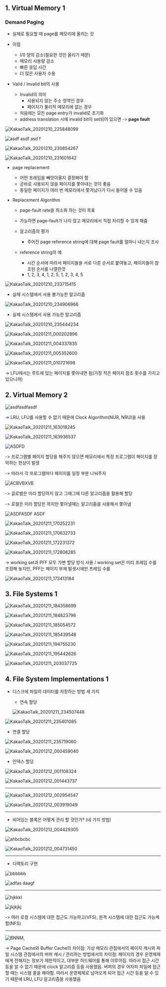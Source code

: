 ## 1. Virtual Memory 1

### Demand Paging
* 실제로 필요할 때 page를 메모리에 올리는 것

* 이점
  - I/0 양의 감소(필요한 것만 올리기 때문)
  - 메모리 사용량 감소
  - 빠른 응답 시간
  - 더 많은 사용자 수용
  
* Valid / Invalid bit의 사용
  - Invalid의 의미
    * 사용되지 않는 주소 영역인 경우
    * 페이지가 물리적 메모리에 없는 경우
  - 처음에는 모든 page entry가 invalid로 초기화
  - address translation 시에 invalid bit이 set되어 있으면 -> **page fault**

![KakaoTalk_20201210_225848099](https://user-images.githubusercontent.com/23302973/101781581-592a8480-3b3b-11eb-8fc7-5df283f78e04.jpg)

![asdf asdf asd f](https://user-images.githubusercontent.com/23302973/101781722-85de9c00-3b3b-11eb-80d2-0c33b4e2e6c3.PNG)

![KakaoTalk_20201210_230854267](https://user-images.githubusercontent.com/23302973/101782710-b3781500-3b3c-11eb-9a3b-8607d8e9efbd.jpg)

![KakaoTalk_20201210_231601642](https://user-images.githubusercontent.com/23302973/101783498-b32c4980-3b3d-11eb-96ed-0f1d6ddd0417.jpg)

* page replacement
  - 어떤 프레임을 빼앗아올지 결정해야 함
  - 곧바로 사용되지 않을 페이지를 쫓아내는 것이 좋음
  - 동일한 페이지가 여러 번 메모리에서 쫓겨났다가 다시 들어올 수 있음
  
* Replacement Algorithm
  - page-fault rate을 최소화 하는 것이 목표
  - 가능하면 page-fault가 나지 않고 메모리에서 직접 처리할 수 있게 해줌
  
  - 알고리즘의 평가
    * 주어진 page reference string에 대해 page fault를 얼마나 내는지 조사
  - reference string의 예
    - 시간 순서에 따라서 페이지들을 서로 다른 순서로 붙여놓고, 페이지들이 참조된 순서를 나열한것
    * 1, 2, 3, 4, 1, 2, 5, 1, 2, 3, 4, 5

![KakaoTalk_20201210_233715415](https://user-images.githubusercontent.com/23302973/101785935-af4df680-3b40-11eb-8b48-036febb5728a.jpg)

* 실제 시스템에서 사용 불가능한 알고리즘

![KakaoTalk_20201210_234906966](https://user-images.githubusercontent.com/23302973/101787335-52534000-3b42-11eb-8bc6-71280456ba1e.jpg)

* 실제 시스템에서 사용 가능한 알고리즘

![KakaoTalk_20201210_235444234](https://user-images.githubusercontent.com/23302973/101788111-1d93b880-3b43-11eb-86a4-3fe38a501396.jpg)

![KakaoTalk_20201211_000202896](https://user-images.githubusercontent.com/23302973/101789028-220ca100-3b44-11eb-9e1f-a691b2ea3405.jpg)

![KakaoTalk_20201211_004337835](https://user-images.githubusercontent.com/23302973/101794174-f2609780-3b49-11eb-9c04-5a52b339ae8a.jpg)

![KakaoTalk_20201211_005352600](https://user-images.githubusercontent.com/23302973/101795582-63547f00-3b4b-11eb-888f-31809d624160.jpg)

![KakaoTalk_20201211_010721698](https://user-images.githubusercontent.com/23302973/101797345-4456ec80-3b4d-11eb-8a35-cadd9dc7d342.jpg)

-> LFU에서는 루트에 있는 페이지를 쫓아내면 됨(가장 적은 페이지 참조 횟수를 가지고 있으니까)

## 2. Virtual Memory 2

![asdfasdfasdf](https://user-images.githubusercontent.com/23302973/101873923-38aa0b00-3bcb-11eb-8f1c-c40d5098cc94.PNG)

-> LRU, LFU를 사용할 수 없기 때문에 Clock Algorithm(NUR, NRU)을 사용

![KakaoTalk_20201211_163018245](https://user-images.githubusercontent.com/23302973/101875564-2ed5d700-3bce-11eb-943c-a81fd44f3bc4.jpg)

![KakaoTalk_20201211_163936537](https://user-images.githubusercontent.com/23302973/101876253-7c9f0f00-3bcf-11eb-8570-ceb11c228d71.jpg)

![ASDFD](https://user-images.githubusercontent.com/23302973/101877014-b6244a00-3bd0-11eb-8c51-d256ac57b451.PNG)

-> 프로그램별 페이지 할당을 해주지 않으면 메모리에서 특정 프로그램이 페이지를 장악하는 현상이 발생

-> 따라서 각 프로그램마다 페이지를 일정 부분 나눠주자

![ACBVBXVB](https://user-images.githubusercontent.com/23302973/101877417-4f536080-3bd1-11eb-89b9-0f00dc31b4a8.PNG)

-> 글로벌은 미리 할당하지 않고 그때그때 다른 알고리즘을 활용해 할당

-> 로컬은 미리 할당은 하지만 쫓아낼때는 알고리즘을 사용해서 쫓아냄

![ASDFASDF ASDF](https://user-images.githubusercontent.com/23302973/101877660-b2dd8e00-3bd1-11eb-922a-4617941301a3.PNG)

![KakaoTalk_20201211_170252231](https://user-images.githubusercontent.com/23302973/101878345-bd4c5780-3bd2-11eb-8ce1-1db22d096359.jpg)

![KakaoTalk_20201211_170632733](https://user-images.githubusercontent.com/23302973/101878635-41064400-3bd3-11eb-8f07-8ecd414957a6.jpg)

![KakaoTalk_20201211_172231372](https://user-images.githubusercontent.com/23302973/101879986-862b7580-3bd5-11eb-8587-a918485339df.jpg)

![KakaoTalk_20201211_172808285](https://user-images.githubusercontent.com/23302973/101880443-46b15900-3bd6-11eb-9c27-4e04fd800820.jpg)

-> working set과 PFF 모두 가변 할당 방식 사용 / working set은 미리 프레임 수를 조정해 놓지만, PFF는 페이지 부재 발생시에만 프레임 수를 

![KakaoTalk_20201211_173413184](https://user-images.githubusercontent.com/23302973/101880983-1f0ec080-3bd7-11eb-990d-66e7d51ee518.jpg)

## 3. File Systems 1 

![KakaoTalk_20201211_184358699](https://user-images.githubusercontent.com/23302973/101887918-dbb94f80-3be0-11eb-9bcd-273badb50e62.jpg)

![KakaoTalk_20201211_184823796](https://user-images.githubusercontent.com/23302973/101888444-7a45b080-3be1-11eb-9db0-5ea46a7d6de2.jpg)

![KakaoTalk_20201211_185054572](https://user-images.githubusercontent.com/23302973/101888696-d27cb280-3be1-11eb-9773-c8106c362dcb.jpg)

![KakaoTalk_20201211_185439548](https://user-images.githubusercontent.com/23302973/101889088-5898f900-3be2-11eb-970e-8c33daa229ab.jpg)

![KakaoTalk_20201211_194755230](https://user-images.githubusercontent.com/23302973/101894621-cac10c00-3be9-11eb-8252-e2f5749e75a6.jpg)

![KakaoTalk_20201211_195442626](https://user-images.githubusercontent.com/23302973/101895340-c2b59c00-3bea-11eb-9448-355b34067ccc.jpg)

![KakaoTalk_20201211_203037725](https://user-images.githubusercontent.com/23302973/101898617-c861b080-3bef-11eb-9fd8-cf8c5a82254f.jpg)


## 4. File System Implementations 1 

* 디스크에 파일의 데이터를 저장하는 방법 세 가지
  - 연속 할당
  
  ![KakaoTalk_20201211_234507448](https://user-images.githubusercontent.com/23302973/101916935-f4d6f600-3c0a-11eb-892b-99be5600634f.jpg)

![KakaoTalk_20201211_235401085](https://user-images.githubusercontent.com/23302973/101918009-31efb800-3c0c-11eb-98c6-3e3a466edf90.jpg)

  - 연결 할당
  
  ![KakaoTalk_20201211_235719060](https://user-images.githubusercontent.com/23302973/101918373-a32f6b00-3c0c-11eb-8b72-d49ae921342c.jpg)

  ![KakaoTalk_20201212_000459040](https://user-images.githubusercontent.com/23302973/101919268-b4c54280-3c0d-11eb-9e82-34bf25b30f20.jpg)
  
  - 인덱스 할당
  
  ![KakaoTalk_20201212_001108324](https://user-images.githubusercontent.com/23302973/101919959-8f850400-3c0e-11eb-91c9-0a002b170f1c.jpg)

![KakaoTalk_20201212_001443737](https://user-images.githubusercontent.com/23302973/101920378-11752d00-3c0f-11eb-91af-a4ab91b3057a.jpg)

- - - - - -

![KakaoTalk_20201212_002954547](https://user-images.githubusercontent.com/23302973/101922235-2f439180-3c11-11eb-89f6-8ff3f8c5a20f.jpg)
  
![KakaoTalk_20201212_003919049](https://user-images.githubusercontent.com/23302973/101923236-7f6f2380-3c12-11eb-9d22-a875a083f7fa.jpg)

- - - - - -

* 비어있는 블록은 어떻게 관리 할 것인가? (네 가지 방법)

![KakaoTalk_20201212_004429305](https://user-images.githubusercontent.com/23302973/101923816-39668f80-3c13-11eb-9893-e6bd1da6ade8.jpg)

![ahbcbcbc](https://user-images.githubusercontent.com/23302973/101923436-bcd3b100-3c12-11eb-8a07-3ade21c34091.PNG)

![KakaoTalk_20201212_004731450](https://user-images.githubusercontent.com/23302973/101924157-abd76f80-3c13-11eb-94e7-dc529bdfb65d.jpg)

- - - - - -

* 디렉토리 구현

![bbbbbb](https://user-images.githubusercontent.com/23302973/101924727-594a8300-3c14-11eb-97e5-3fa7587f3c9c.PNG)

![adfas daagf](https://user-images.githubusercontent.com/23302973/101925026-bfcfa100-3c14-11eb-8b90-792ea61aba05.PNG)

- - - - - -

![hjkkkl](https://user-images.githubusercontent.com/23302973/101925206-f7d6e400-3c14-11eb-88a9-b070860bd938.PNG)

![jkjkjkj](https://user-images.githubusercontent.com/23302973/101925297-0c1ae100-3c15-11eb-9572-bddb480948fc.PNG)

-> 여러 로컬 시스템에 대한 접근도 가능하고(VFS), 원격 시스템에 대한 접근도 가능케 함(NFS)

- - - - - -

![BNNM,](https://user-images.githubusercontent.com/23302973/101925826-abd86f00-3c15-11eb-878f-903dc6284a52.PNG)

-> Page Cache와 Buffer Cache의 차이점: 가상 메모리 관점에서의 페이지 캐시와 파일 시스템 관점에서의 버퍼 캐시 / 관리하는 방법에서의 차이점: 페이지의 경우 운영체제에게 전해지는 정보가 제한적이고, 대부분 하드웨어를 통해 이루어짐. 따라서 접근 시간 등을 알 수 없기 때문에 clock 알고리즘 등을 사용했음. 버퍼의 경우 어차피 파일에 접근할 때는 시스템 콜을 해야함. 따라서 운영체제로 넘어오게 되어 접근 시간 등을 알 수 있기 때문에 LRU, LFU 알고리즘을 사용했음
